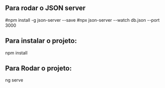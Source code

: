## Para rodar o JSON server
#npm install -g json-server --save
#npx json-server --watch db.json --port 3000

## Para instalar o projeto: 
npm install

## Para Rodar o projeto: 
ng serve
